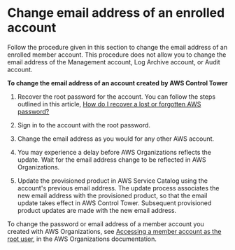 # Change email address of an enrolled account<a name="change-account-email"></a>

Follow the procedure given in this section to change the email address of an enrolled member account\. This procedure does not allow you to change the email address of the Management account, Log Archive account, or Audit account\.

**To change the email address of an account created by AWS Control Tower**

1. Recover the root password for the account\. You can follow the steps outlined in this article, [How do I recover a lost or forgotten AWS password?](http://aws.amazon.com/premiumsupport/knowledge-center/recover-aws-password/)

1. Sign in to the account with the root password\.

1. Change the email address as you would for any other AWS account\.

1. You may experience a delay before AWS Organizations reflects the update\. Wait for the email address change to be reflected in AWS Organizations\.

1. Update the provisioned product in AWS Service Catalog using the account's previous email address\. The update process associates the new email address with the provisioned product, so that the email update takes effect in AWS Control Tower\. Subsequent provisioned product updates are made with the new email address\.

To change the password or email address of a member account you created with AWS Organizations, see [Accessing a member account as the root user](https://docs.aws.amazon.com/organizations/latest/userguide/orgs_manage_accounts_access.html#orgs_manage_accounts_access-as-root), in the AWS Organizations documentation\.